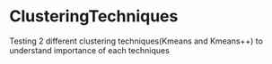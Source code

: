 # ClusteringTechniques
Testing 2 different clustering techniques(Kmeans and Kmeans++) to understand importance of each techniques
